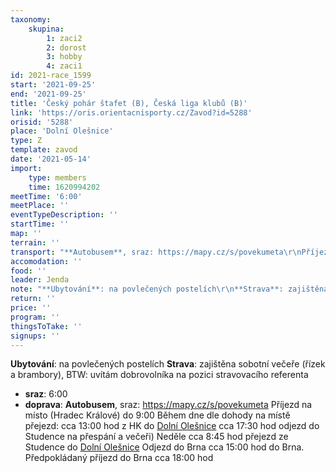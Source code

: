 ```yaml
---
taxonomy:
    skupina:
        1: zaci2
        2: dorost
        3: hobby
        4: zaci1
id: 2021-race_1599
start: '2021-09-25'
end: '2021-09-25'
title: 'Český pohár štafet (B), Česká liga klubů (B)'
link: 'https://oris.orientacnisporty.cz/Zavod?id=5288'
orisid: '5288'
place: 'Dolní Olešnice'
type: Z
template: zavod
date: '2021-05-14'
import:
    type: members
    time: 1620994202
meetTime: '6:00'
meetPlace: ''
eventTypeDescription: ''
startTime: ''
map: ''
terrain: ''
transport: "**Autobusem**, sraz: https://mapy.cz/s/povekumeta\r\nPříjezd na místo (Hradec Králové) do 9:00\r\nBěhem dne dle dohody na místě přejezd:\r\ncca 13:00 hod z HK do [Dolní Olešnice](https://mapy.cz/s/ladugasure)\r\ncca 17:30 hod odjezd do Studence na přespání a večeři)\r\nNeděle cca 8:45 hod přejezd ze Studence do [Dolní Olešnice](https://mapy.cz/s/ladugasure)\r\nOdjezd do Brna cca 15:00 hod do Brna.\r\nPředpokládaný příjezd do Brna cca 18:00 hod"
accomodation: ''
food: ''
leader: Jenda
note: "**Ubytování**: na povlečených postelích\r\n**Strava**: zajištěna sobotní večeře (řízek a brambory), \r\nBTW: uvítám dobrovolníka na pozici stravovacího referenta"
return: ''
price: ''
program: ''
thingsToTake: ''
signups: ''
---
```


**Ubytování**: na povlečených postelích
**Strava**: zajištěna sobotní večeře (řízek a brambory), 
BTW: uvítám dobrovolníka na pozici stravovacího referenta
* **sraz**: 6:00
* **doprava**: **Autobusem**, sraz: https://mapy.cz/s/povekumeta
Příjezd na místo (Hradec Králové) do 9:00
Během dne dle dohody na místě přejezd:
cca 13:00 hod z HK do [Dolní Olešnice](https://mapy.cz/s/ladugasure)
cca 17:30 hod odjezd do Studence na přespání a večeři)
Neděle cca 8:45 hod přejezd ze Studence do [Dolní Olešnice](https://mapy.cz/s/ladugasure)
Odjezd do Brna cca 15:00 hod do Brna.
Předpokládaný příjezd do Brna cca 18:00 hod
